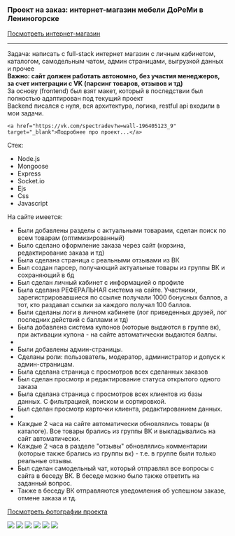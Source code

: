 <h3>Проект на заказ: интернет-магазин мебели ДоРеМи в Лениногорске</h3>
<a href="https://doremi-sklad.ru/" target="_blank">Посмотреть интернет-магазин</a>
<hr>
<p>
    Задача: написать с full-stack интернет магазин с личным кабинетом, каталогом, самодельным чатом, админ страницами, выгрузкой данных и прочее <br>
    <b>Важно: сайт должен работать автономно, без участия менеджеров, за счет интеграции с VK (парсинг товаров, отзывов и тд)</b> <br>
    За основу (frontend) был взят макет, который в последствии был полностью адаптирован под текущий проект <br>
    Backend писался с нуля, вся архитектура, логика, restful api входили в мои задачи.

    <a href="https://vk.com/spectradev?w=wall-196405123_9" target="_blank">Подробнее про проект...</a>

</p>

<p>Стек:</p>
<ul>
    <li>Node.js</li>
    <li>Mongoose</li>
    <li>Express</li>
    <li>Socket.io</li>
    <li>Ejs</li>
    <li>Css</li>
    <li>Javascript</li>
</ul>

<p>На сайте имеется:</p>
<ul>
    <li>Были добавлены разделы с актуальными товарами, сделан поиск по всем товарам (оптимизированный)</li>
    <li>Было сделано оформление заказа через сайт (корзина, редактирование заказа и тд)</li>
    <li>Была сделана страница с реальными отзывами из ВК</li>
    <li>Был создан парсер, получающий актуальные товары из группы ВК и сохраняющий в бд</li>
    <li>Был сделан личный кабинет с информацией о профиле</li>
    <li>Была сделана РЕФЕРАЛЬНАЯ система на сайте. Участники, зарегистрировавшиеся по ссылке получали 1000 бонусных баллов, а тот, кто раздавал ссылки за каждого получал 100 баллов.</li>
    <li>Были сделаны логи в личном кабинете (лог приведенных друзей, лог последних действий с баллами и тд)</li>
    <li>Была добавлена система купонов (которые выдаются в группе вк), при активации купона - на сайте автоматически выдаются баллы.</li>
    <li></li>
    <li>Были добавлены админ-страницы.</li>
    <li>Сделаны роли: пользователь, модератор, администратор и допуск к админ-страницам.</li>
    <li>Была сделана страница с просмотров всех сделанных заказов</li>
    <li>Был сделан просмотр и редактирование статуса открытого одного заказа</li>
    <li>Была сделана страница с просмотров всех клиентов из базы данных. С фильтрацией, поиском и сортировкой.</li>
    <li>Был сделан просмотр карточки клиента, редактированием данных.</li>
    <li></li>
    <li>Каждые 2 часа на сайте автоматически обновлялись товары (в каталоге). Все товары брались из группы ВК и выкладывались на сайт автоматически.</li>
    <li>Каждые 2 часа в разделе "отзывы" обновлялись комментарии (которые также брались из группы вк) - т.е. в группе были только реальные отзывы.</li>
    <li>Был сделан самодельный чат, который отправлял все вопросы с сайта в беседу ВК. В беседе можно было также ответить на заданный вопрос.</li>
    <li>Также в беседу ВК отправляются уведомления об успешном заказе, отмене заказа и тд.</li>
</ul>

<a href="https://drive.google.com/drive/folders/1TgrxxrXYvGA7fy_rQAhgC_bit-T5aUPR" target="_blank">Посмотреть фотографии проекта</a>

<img src="https://sun9-16.userapi.com/impg/t7anTR48OR7MYAObH7DpiKmtOYSSDN3y7hGrjw/odAqPjEZJjw.jpg?size=1600x784&quality=96&sign=103e565f69f9ab4ea56781de4b4f0020&type=album" max-width="600" />
<img src="https://sun9-26.userapi.com/impg/5-6Ad0NMsiSIxqCkBqokSO00If9LPifMBW5rYQ/tSmC9lYTAYc.jpg?size=300x501&quality=96&sign=e64c98ffdaa8efc39f131284b436a3d4&type=album" max-width="600" />
<img src="https://sun9-84.userapi.com/impg/MKcpJaAZEQykVu9WTPy5dY9cBcVIQfestNVfXA/ICnedbkoqx0.jpg?size=1340x768&quality=96&sign=c9df71921ff97a6b7134441cde64e186&type=album" max-width="600" />
<img src="https://sun9-1.userapi.com/impg/GVqFuV5hdLyhhpGeBELpb_6v8zzsPO3VwgO1jw/ljfdVrNKkJM.jpg?size=1303x652&quality=96&sign=dc32db91d7a58707f931854420b1c7e2&type=album" max-width="600" />
<img src="https://drive.google.com/file/d/15rYlYkZI-UOp-I6D0P1Vt2khGxMnhk9y/view?usp=sharing" max-width="600" />
<img src="https://drive.google.com/file/d/1oL7BoFIIxm8zloucnmWvP90F0gv_QCe6/view?usp=sharing" max-width="600" />
